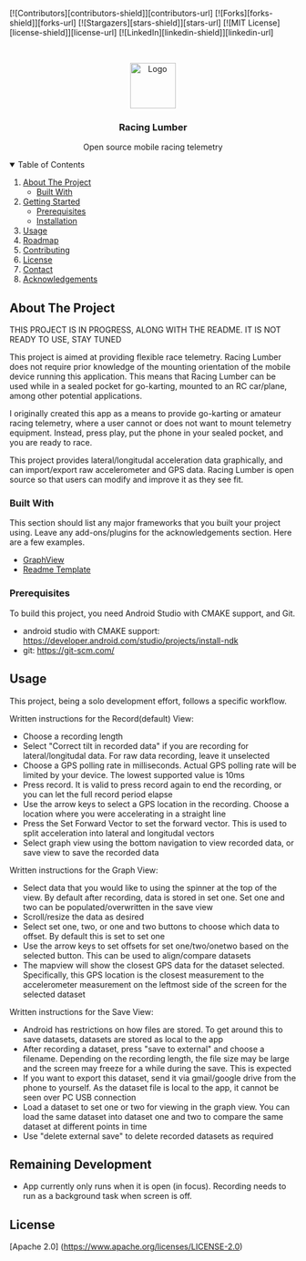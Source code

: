 <!--
*** Thanks for checking out the Best-README-Template. If you have a suggestion
*** that would make this better, please fork the repo and create a pull request
*** or simply open an issue with the tag "enhancement".
*** Thanks again! Now go create something AMAZING! :D
-->



<!-- PROJECT SHIELDS -->
<!--
*** I'm using markdown "reference style" links for readability.
*** Reference links are enclosed in brackets [ ] instead of parentheses ( ).
*** See the bottom of this document for the declaration of the reference variables
*** for contributors-url, forks-url, etc. This is an optional, concise syntax you may use.
*** https://www.markdownguide.org/basic-syntax/#reference-style-links
-->
[![Contributors][contributors-shield]][contributors-url]
[![Forks][forks-shield]][forks-url]
[![Stargazers][stars-shield]][stars-url]
[![MIT License][license-shield]][license-url]
[![LinkedIn][linkedin-shield]][linkedin-url]



<!-- PROJECT LOGO -->
<br />
<p align="center">
  <a href="https://github.com/othneildrew/Best-README-Template">
    <img src="images/logo.png" alt="Logo" width="80" height="80">
  </a>

  <h3 align="center">Racing Lumber</h3>

  <p align="center">
    Open source mobile racing telemetry
  </p>
</p>



<!-- TABLE OF CONTENTS -->
<details open="open">
  <summary>Table of Contents</summary>
  <ol>
    <li>
      <a href="#about-the-project">About The Project</a>
      <ul>
        <li><a href="#built-with">Built With</a></li>
      </ul>
    </li>
    <li>
      <a href="#getting-started">Getting Started</a>
      <ul>
        <li><a href="#prerequisites">Prerequisites</a></li>
        <li><a href="#installation">Installation</a></li>
      </ul>
    </li>
    <li><a href="#usage">Usage</a></li>
    <li><a href="#roadmap">Roadmap</a></li>
    <li><a href="#contributing">Contributing</a></li>
    <li><a href="#license">License</a></li>
    <li><a href="#contact">Contact</a></li>
    <li><a href="#acknowledgements">Acknowledgements</a></li>
  </ol>
</details>



<!-- Motivation -->
## About The Project

THIS PROJECT IS IN PROGRESS, ALONG WITH THE README.  IT IS NOT READY TO USE, STAY TUNED

This project is aimed at providing flexible race telemetry.  Racing Lumber does not require prior knowledge of the mounting orientation of the mobile device running this application.  This means that Racing Lumber can be used while in a sealed pocket for go-karting, mounted to an RC car/plane, among other potential applications.

I originally created this app as a means to provide go-karting or amateur racing telemetry, where a user cannot or does not want to mount telemetry equipment.  Instead, press play, put the phone in your sealed pocket, and you are ready to race.

This project provides lateral/longitudal acceleration data graphically, and can import/export raw accelerometer and GPS data. Racing Lumber is open source so that users can modify and improve it as they see fit.

### Built With

This section should list any major frameworks that you built your project using. Leave any add-ons/plugins for the acknowledgements section. Here are a few examples.
* [GraphView](https://github.com/jjoe64/GraphView)
* [Readme Template](https://github.com/othneildrew/Best-README-Template)

### Prerequisites

To build this project, you need Android Studio with CMAKE support, and Git.
* android studio with CMAKE support: https://developer.android.com/studio/projects/install-ndk
* git: https://git-scm.com/

<!-- USAGE EXAMPLES -->
## Usage

This project, being a solo development effort, follows a specific workflow.

Written instructions for the Record(default) View:
* Choose a recording length
* Select "Correct tilt in recorded data" if you are recording for lateral/longitudal data.  For raw data recording, leave it unselected
* Choose a GPS polling rate in milliseconds.  Actual GPS polling rate will be limited by your device.  The lowest supported value is 10ms
* Press record.  It is valid to press record again to end the recording, or you can let the full record period elapse
* Use the arrow keys to select a GPS location in the recording.  Choose a location where you were accelerating in a straight line
* Press the Set Forward Vector to set the forward vector.  This is used to split acceleration into lateral and longitudal vectors
* Select graph view using the bottom navigation to view recorded data, or save view to save the recorded data

Written instructions for the Graph View:
* Select data that you would like to using the spinner at the top of the view.  By default after recording, data is stored in set one.  Set one and two can be populated/overwritten in the save view
* Scroll/resize the data as desired 
* Select set one, two, or one and two buttons to choose which data to offset.  By default this is set to set one
* Use the arrow keys to set offsets for set one/two/onetwo based on the selected button.  This can be used to align/compare datasets
* The mapview will show the closest GPS data for the dataset selected.  Specifically, this GPS location is the closest measurement to the accelerometer measurement on the leftmost side of the screen for the selected dataset

Written instructions for the Save View:
* Android has restrictions on how files are stored.  To get around this to save datasets, datasets are stored as local to the app
* After recording a dataset, press "save to external" and choose a filename.  Depending on the recording length, the file size may be large and the screen may freeze for a while during the save.  This is expected
* If you want to export this dataset, send it via gmail/google drive from the phone to yourself.  As the dataset file is local to the app, it cannot be seen over PC USB connection
* Load a dataset to set one or two for viewing in the graph view.  You can load the same dataset into dataset one and two to compare the same dataset at different points in time
* Use "delete external save" to delete recorded datasets as required

<!-- ROADMAP -->
## Remaining Development

* App currently only runs when it is open (in focus).  Recording needs to run as a background task when screen is off.

<!-- LICENSE -->
## License

[Apache 2.0] (https://www.apache.org/licenses/LICENSE-2.0)
